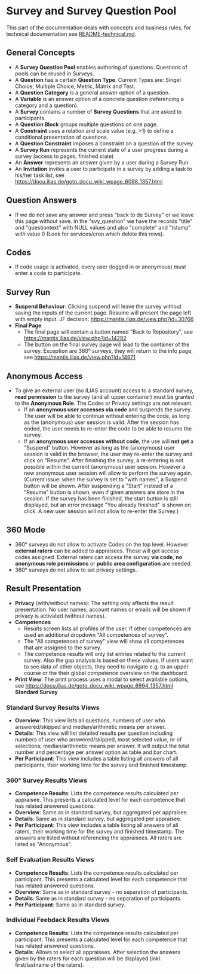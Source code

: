 # Survey and Survey Question Pool

This part of the documentation deals with concepts and business rules, for technical documentation see [README-technical.md](./README-technical.md).


## General Concepts

* A **Survey Question Pool** enables authoring of questions. Questions of pools can be reused in Surveys.
* A **Question** has a certain **Question Type**. Current Types are: Singel Choice, Multiple Choice, Metric, Matrix and Test.
* A **Question Category** is a general answer option of a question.
* A **Variable** is an answer option of a concrete question (referencing a category and a question).
* A **Survey** contains a number of **Survey Questions** that are asked to participants.
* A **Question Block** groups multiple questions on one page. 
* A **Constraint** uses a relation and scale value (e.g. >1) to define a conditional presentation of questions.
* A **Question Constraint** imposes a constraint on a question of the survey.
* A **Survey Run** represents the current state of a user progress during a survey (access to pages, finished state)
* An **Answer** represents an answer given by a user during a Survey Run.
* An **Invitation** invites a user to participate in a survey by adding a task to his/her task list, see https://docu.ilias.de/goto_docu_wiki_wpage_6098_1357.html

## Question Answers

* If we do not save any answer and press "back to de Survey" or we leave this page without save. In the "svy_question" we have the records "title" and "questiontext" with NULL values and also "complete" and "tstamp" with value 0  (Look for services/cron which delete this rows).

## Codes

* If code usage is activated, every user (logged in or anonymous) must enter a code to participate.

## Survey Run

* **Suspend Behaviour**: Clicking suspend will leave the survey without saving the inputs of the current page. Resume will present the page left with empty input. JF decision: https://mantis.ilias.de/view.php?id=30766
* **Final Page**
  * The final page will contain a button named "Back to Repository", see https://mantis.ilias.de/view.php?id=14292
  * The button on the final survey page will lead to the container of the survey. Exception are 360° surveys, they will return to the info page, see https://mantis.ilias.de/view.php?id=14971
 
  
## Anonymous Access

* To give an external user (no ILIAS account) access to a standard survey, **read permission** to the survey (and all upper container) must be granted to the **Anonymous Role**. The Codes or Privacy settings are not relevant.
  * If an **anonymous user accesses via code** and suspends the survey. The user will be able to continue without entering the code, as long as the (anonymous) user session is valid. After the session has ended, the user needs to re-enter the code to be able to resume the survey.
  * If an **anonymous user accesses without code**, the use will **not get** a "Suspend" button. However as long as the (anonymous) user session is valid in the browser, the user may re-enter the survey and click on "Resume". After finishing the survey, a re-entering is not possible within the current (anonymous) user session. However a new anonymous user session will allow to perform the survey again.
    (Current issue: when the survey is set to "with names", a Suspend button will be shown. After suspending a "Start" instead of a "Resume" button is shown, even if given answers are store in the session. If the survey has been finished, the start button is still displayed, but an error message "You already finished" is shown on click. A new user session will not allow to re-enter the Survey.)

## 360 Mode

* 360° surveys do not allow to activate Codes on the top level. However **external raters** can be added to appraisees. These will get access codes assigned. External raters can access the survey **via code**, **no anonymous role permissions** or **public area configuration** are needed.
* 360° surveys do not allow to set privacy settings. 

## Result Presentation

* **Privacy** (with/without names): The setting only affects the result presentation. No user names, account names or emails will be shown if privacy is activated (without names).
* **Competences**
  * Results screen lists all profiles of the user. If other competences are used an additional dropdown "All competences of survey".
  * The "All competences of survey" view will show all competences that are assigned to the survey.
  * The competence results will only list entries related to the current survey. Also the gap analysis is based on these values. If users want to see data of other objects, they need to navigate e.g. to an upper course or the their global competence overview on the dashboard.
* **Print View**: The print process uses a modal to select available options, see https://docu.ilias.de/goto_docu_wiki_wpage_6994_1357.html
  **Standard Survey**

### Standard Survey Results Views

- **Overview**: This view lists all questions, numbers of user who answered/skipped and median/arithmetic means per answer.
- **Details**: This view will list detailed results per question including numbers of user who answered/skipped, most selected value, nr of selections, median/arithmetic means per answer. It will output the total number and percentage per answer option as table and bar chart.
- **Per Participant**: This view includes a table listing all answers of all participants, their working time for the survey and finished timestamp.

### 360° Survey Results Views

- **Competence Results**: Lists the competence results calculated per appraisee. This presents a calculated level for each competence that has related answered questions.
- **Overview**: Same as in standard survey, but aggregated per appraisee.
- **Details**: Same as in standard survey, but aggregated per appraisee.
- **Per Participant**: This view includes a table listing all answers of all raters, their working time for the survey and finished timestamp. The answers are listed without referencing the appraisees. All raters are listed as "Anonymous".

### Self Evaluation Results Views

- **Competence Results**: Lists the competence results calculated per participant. This presents a calculated level for each competence that has related answered questions.
- **Overview**: Same as in standard survey - no separation of participants.
- **Details**: Same as in standard survey - no separation of participants.
- **Per Participant**: Same as in standard survey.

### Individual Feebdack Results Views

- **Competence Results**: Lists the competence results calculated per participant. This presents a calculated level for each competence that has related answered questions.
- **Details**: Allows to select all appraisees. After selection the answers given by the raters for each question will be displayed (inkl. first/lastname of the raters).
